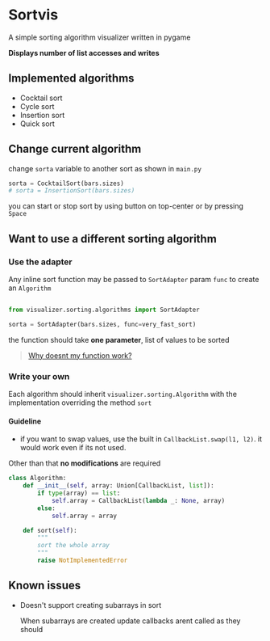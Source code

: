 # Sortvis

A simple sorting algorithm visualizer written in pygame

**Displays number of list accesses and writes**

## Implemented algorithms

- Cocktail sort
- Cycle sort
- Insertion sort
- Quick sort

## Change current algorithm

change `sorta` variable to another sort as shown in `main.py`

```python
sorta = CocktailSort(bars.sizes)
# sorta = InsertionSort(bars.sizes)
```

you can start or stop sort by using button on top-center or by pressing `Space`

## Want to use a different sorting algorithm

### Use the adapter

Any inline sort function may be passed to `SortAdapter` param `func` to create an `Algorithm`

```python

from visualizer.sorting.algorithms import SortAdapter

sorta = SortAdapter(bars.sizes, func=very_fast_sort)
```

the function should take **one parameter**, list of values to be sorted

> [Why doesnt my function work?](#known-issues)

### Write your own

Each algorithm should inherit `visualizer.sorting.Algorithm`
with the implementation overriding the method `sort`

#### Guideline

- if you want to swap values, use the built in `CallbackList.swap(l1, l2)`.
it would work even if its not used.

Other than that **no modifications** are required

```python
class Algorithm:
    def __init__(self, array: Union[CallbackList, list]):
        if type(array) == list:
            self.array = CallbackList(lambda _: None, array)
        else:
            self.array = array

    def sort(self):
        """
        sort the whole array
        """
        raise NotImplementedError
```
## Known issues

- Doesn't support creating subarrays in sort

    When subarrays are created update callbacks arent called as they should